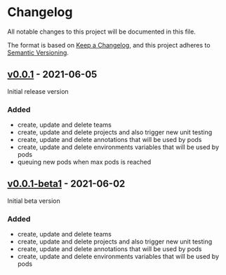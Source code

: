 # Changelog
All notable changes to this project will be documented in this file.

The format is based on [Keep a Changelog](https://keepachangelog.com/en/1.0.0/),
and this project adheres to [Semantic Versioning](https://semver.org/spec/v2.0.0.html).

## [v0.0.1](https://github.com/Lord-Y/cypress-parallel-api/releases/tag/v0.0.1) - 2021-06-05

Initial release version

### Added
- create, update and delete teams
- create, update and delete projects and also trigger new unit testing
- create, update and delete annotations that will be used by pods
- create, update and delete environments variables that will be used by pods
- queuing new pods when max pods is reached

## [v0.0.1-beta1](https://github.com/Lord-Y/cypress-parallel-api/releases/tag/v0.0.1-beta1) - 2021-06-02

Initial beta version

### Added
- create, update and delete teams
- create, update and delete projects and also trigger new unit testing
- create, update and delete annotations that will be used by pods
- create, update and delete environments variables that will be used by pods
